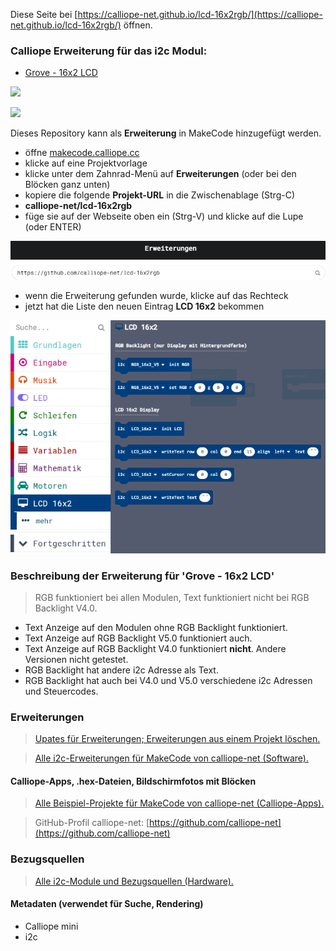 
Diese Seite bei [https://calliope-net.github.io/lcd-16x2rgb/](https://calliope-net.github.io/lcd-16x2rgb/) öffnen.

### Calliope Erweiterung für das i2c Modul:

* [Grove - 16x2 LCD](https://wiki.seeedstudio.com/Grove-16x2_LCD_Series/)

![](https://files.seeedstudio.com/wiki/Grove-16x2_LCD_Series/img/main.jpg)

![](https://files.seeedstudio.com/wiki/Grove_LCD_RGB_Backlight/images/intro.jpg)

Dieses Repository kann als **Erweiterung** in MakeCode hinzugefügt werden.

* öffne [makecode.calliope.cc](https://makecode.calliope.cc)
* klicke auf eine Projektvorlage
* klicke unter dem Zahnrad-Menü auf **Erweiterungen** (oder bei den Blöcken ganz unten)
* kopiere die folgende **Projekt-URL** in die Zwischenablage (Strg-C)
* **calliope-net/lcd-16x2rgb**
* füge sie auf der Webseite oben ein (Strg-V) und klicke auf die Lupe (oder ENTER)

![](erweiterung-laden.png)

* wenn die Erweiterung gefunden wurde, klicke auf das Rechteck
* jetzt hat die Liste den neuen Eintrag **LCD 16x2** bekommen

![](blocks.png)

### Beschreibung der Erweiterung für 'Grove - 16x2 LCD'

> RGB funktioniert bei allen Modulen, Text funktioniert nicht bei RGB Backlight V4.0.

* Text Anzeige auf den Modulen ohne RGB Backlight funktioniert.
* Text Anzeige auf RGB Backlight V5.0 funktioniert auch.
* Text Anzeige auf RGB Backlight V4.0 funktioniert **nicht**. Andere Versionen nicht getestet.
* RGB Backlight hat andere i2c Adresse als Text.
* RGB Backlight hat auch bei V4.0 und V5.0 verschiedene i2c Adressen und Steuercodes.

### Erweiterungen

> [Upates für Erweiterungen; Erweiterungen aus einem Projekt löschen.](https://calliope-net.github.io/i2c-test#updates)

> [Alle i2c-Erweiterungen für MakeCode von calliope-net (Software).](https://calliope-net.github.io/i2c-test#erweiterungen)

#### Calliope-Apps, .hex-Dateien, Bildschirmfotos mit Blöcken

> [Alle Beispiel-Projekte für MakeCode von calliope-net (Calliope-Apps).](https://calliope-net.github.io/i2c-test#programmierbeispiele)

> GitHub-Profil calliope-net: [https://github.com/calliope-net](https://github.com/calliope-net)

### Bezugsquellen

> [Alle i2c-Module und Bezugsquellen (Hardware).](https://calliope-net.github.io/i2c-test#bezugsquellen)

#### Metadaten (verwendet für Suche, Rendering)

* Calliope mini
* i2c
